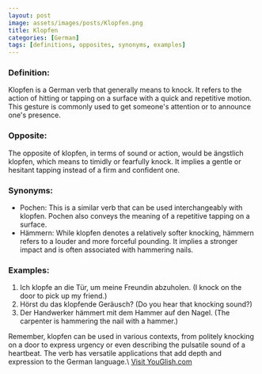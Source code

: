 ```yaml
---
layout: post
image: assets/images/posts/Klopfen.png
title: Klopfen
categories: [German]
tags: [definitions, opposites, synonyms, examples]
---
```


### Definition:
Klopfen is a German verb that generally means to knock. It refers to the action of hitting or tapping on a surface with a quick and repetitive motion. This gesture is commonly used to get someone's attention or to announce one's presence.

### Opposite:
The opposite of klopfen, in terms of sound or action, would be ängstlich klopfen, which means to timidly or fearfully knock. It implies a gentle or hesitant tapping instead of a firm and confident one.

### Synonyms:
- Pochen: This is a similar verb that can be used interchangeably with klopfen. Pochen also conveys the meaning of a repetitive tapping on a surface.
- Hämmern: While klopfen denotes a relatively softer knocking, hämmern refers to a louder and more forceful pounding. It implies a stronger impact and is often associated with hammering nails.

### Examples:
1. Ich klopfe an die Tür, um meine Freundin abzuholen. (I knock on the door to pick up my friend.)
2. Hörst du das klopfende Geräusch? (Do you hear that knocking sound?)
3. Der Handwerker hämmert mit dem Hammer auf den Nagel. (The carpenter is hammering the nail with a hammer.)

Remember, klopfen can be used in various contexts, from politely knocking on a door to express urgency or even describing the pulsatile sound of a heartbeat. The verb has versatile applications that add depth and expression to the German language.\ <a id="yg-widget-0" class="youglish-widget" data-query="Klopfen" data-lang="german" data-components="8412" data-auto-start="0" data-bkg-color="theme_light" data-title="How%20to%20pronounce%20Klopfen%20in%20German"  rel="nofollow" href="https://youglish.com">Visit YouGlish.com</a><script async src="https://youglish.com/public/emb/widget.js" charset="utf-8"></script>